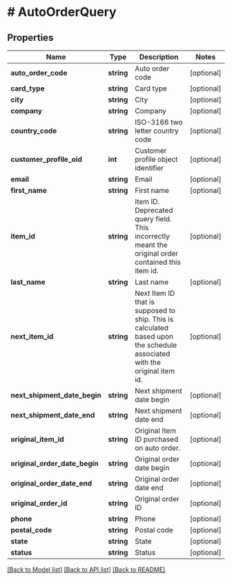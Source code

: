# # AutoOrderQuery

## Properties

Name | Type | Description | Notes
------------ | ------------- | ------------- | -------------
**auto_order_code** | **string** | Auto order code | [optional]
**card_type** | **string** | Card type | [optional]
**city** | **string** | City | [optional]
**company** | **string** | Company | [optional]
**country_code** | **string** | ISO-3166 two letter country code | [optional]
**customer_profile_oid** | **int** | Customer profile object identifier | [optional]
**email** | **string** | Email | [optional]
**first_name** | **string** | First name | [optional]
**item_id** | **string** | Item ID.  Deprecated query field.  This incorrectly meant the original order contained this item id. | [optional]
**last_name** | **string** | Last name | [optional]
**next_item_id** | **string** | Next Item ID that is supposed to ship.  This is calculated based upon the schedule associated with the original item id. | [optional]
**next_shipment_date_begin** | **string** | Next shipment date begin | [optional]
**next_shipment_date_end** | **string** | Next shipment date end | [optional]
**original_item_id** | **string** | Original Item ID purchased on auto order. | [optional]
**original_order_date_begin** | **string** | Original order date begin | [optional]
**original_order_date_end** | **string** | Original order date end | [optional]
**original_order_id** | **string** | Original order ID | [optional]
**phone** | **string** | Phone | [optional]
**postal_code** | **string** | Postal code | [optional]
**state** | **string** | State | [optional]
**status** | **string** | Status | [optional]

[[Back to Model list]](../../README.md#models) [[Back to API list]](../../README.md#endpoints) [[Back to README]](../../README.md)
